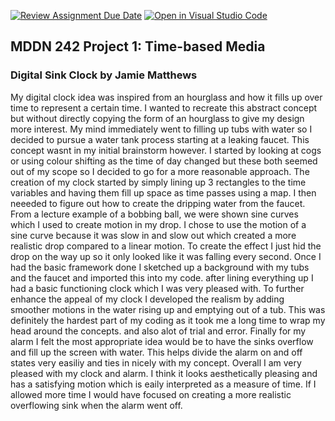 [![Review Assignment Due Date](https://classroom.github.com/assets/deadline-readme-button-24ddc0f5d75046c5622901739e7c5dd533143b0c8e959d652212380cedb1ea36.svg)](https://classroom.github.com/a/JAZAP9dv)
[![Open in Visual Studio Code](https://classroom.github.com/assets/open-in-vscode-718a45dd9cf7e7f842a935f5ebbe5719a5e09af4491e668f4dbf3b35d5cca122.svg)](https://classroom.github.com/online_ide?assignment_repo_id=11439600&assignment_repo_type=AssignmentRepo)
## MDDN 242 Project 1: Time-based Media  

### Digital Sink Clock by Jamie Matthews 

My digital clock idea was inspired from an hourglass and how it fills up over time to represent a certain time. I wanted to recreate this abstract concept but without directly copying the form of an hourglass to give my design more interest. My mind immediately went to filling up tubs with water so I decided to pursue a water tank process starting at a leaking faucet. This concept wasnt in my initial brainstorm however. I started by looking at cogs or using colour shifting as the time of day changed but these both seemed out of my scope so I decided to go for a more reasonable approach. The creation of my clock started by simply lining up 3 rectangles to the time variables and having them fill up space as time passes using a map. I then neeeded to figure out how to create the dripping water from the faucet. From a lecture example of a bobbing ball, we were shown sine curves which I used to create motion in my drop. I chose to use the motion of a sine curve because it was slow in and slow out which created a more realistic drop compared to a linear motion. To create the effect I just hid the drop on the way up so it only looked like it was falling every second. Once I had the basic framework done I sketched up a background with my tubs and the faucet and imported this into my code. after lining everything up I had a basic functioning clock which I was very pleased with. To further enhance the appeal of my clock I developed the realism by adding smoother motions in the water rising up and emptying out of a tub. This was definitely the hardest part of my coding as it took me a long time to wrap my head around the concepts. and also alot of trial and error. Finally for my alarm I felt the most appropriate idea would be to have the sinks overflow and fill up the screen with water. This helps divide the alarm on and off states very easiliy and ties in nicely with my concept. Overall I am very pleased with my clock and alarm. I think it looks aesthetically pleasing and has a satisfying motion which is eaily interpreted as a measure of time. If I allowed more time I would have focused on creating a more realistic overflowing sink when the alarm went off.   

